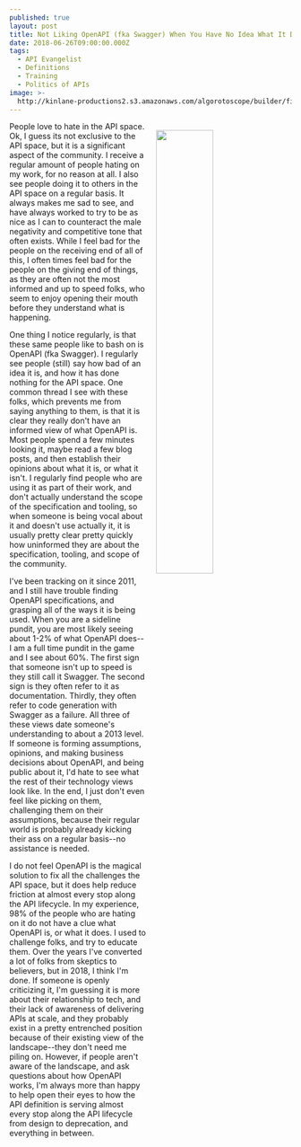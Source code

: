 ```yaml
---
published: true
layout: post
title: Not Liking OpenAPI (fka Swagger) When You Have No Idea What It Does
date: 2018-06-26T09:00:00.000Z
tags:
  - API Evangelist
  - Definitions
  - Training
  - Politics of APIs
image: >-
  http://kinlane-productions2.s3.amazonaws.com/algorotoscope/builder/filtered/64_181_800_500_0_max_0_1_-1.jpg
---
```

<p><img src="{{ page.image }}" width="45%" align="right" style="padding: 15px;" /></p>People love to hate in the API space. Ok, I guess its not exclusive to the API space, but it is a significant aspect of the community. I receive a regular amount of people hating on my work, for no reason at all. I also see people doing it to others in the API space on a regular basis. It always makes me sad to see, and have always worked to try to be as nice as I can to counteract the male negativity and competitive tone that often exists. While I feel bad for the people on the receiving end of all of this, I often times feel bad for the people on the giving end of things, as they are often not the most informed and up to speed folks, who seem to enjoy opening their mouth before they understand what is happening.

One thing I notice regularly, is that these same people like to bash on is OpenAPI (fka Swagger). I regularly see people (still) say how bad of an idea it is, and how it has done nothing for the API space. One common thread I see with these folks, which prevents me from saying anything to them, is that it is clear they really don't have an informed view of what OpenAPI is. Most people spend a few minutes looking it, maybe read a few blog posts, and then establish their opinions about what it is, or what it isn't. I regularly find people who are using it as part of their work, and don't actually understand the scope of the specification and tooling, so when someone is being vocal about it and doesn't use actually it, it is usually pretty clear pretty quickly how uninformed they are about the specification, tooling, and scope of the community.

I've been tracking on it since 2011, and I still have trouble finding OpenAPI specifications, and grasping all of the ways it is being used. When you are a sideline pundit, you are most likely seeing about 1-2% of what OpenAPI does--I am a full time pundit in the game and I see about 60%. The first sign that someone isn't up to speed is they still call it Swagger. The second sign is they often refer to it as documentation. Thirdly, they often refer to code generation with Swagger as a failure. All three of these views date someone's understanding to about a 2013 level. If someone is forming assumptions, opinions, and making business decisions about OpenAPI, and being public about it, I'd hate to see what the rest of their technology views look like. In the end, I just don't even feel like picking on them, challenging them on their assumptions, because their regular world is probably already kicking their ass on a regular basis--no assistance is needed.

I do not feel OpenAPI is the magical solution to fix all the challenges the API space, but it does help reduce friction at almost every stop along the API lifecycle. In my experience, 98% of the people who are hating on it do not have a clue what OpenAPI is, or what it does. I used to challenge folks, and try to educate them. Over the years I've converted a lot of folks from skeptics to believers, but in 2018, I think I'm done. If someone is openly criticizing it, I'm guessing it is more about their relationship to tech, and their lack of awareness of delivering APIs at scale, and they probably exist in a pretty entrenched position because of their existing view of the landscape--they don't need me piling on. However, if people aren't aware of the landscape, and ask questions about how OpenAPI works, I'm always more than happy to help open their eyes to how the API definition is serving almost every stop along the API lifecycle from design to deprecation, and everything in between.
